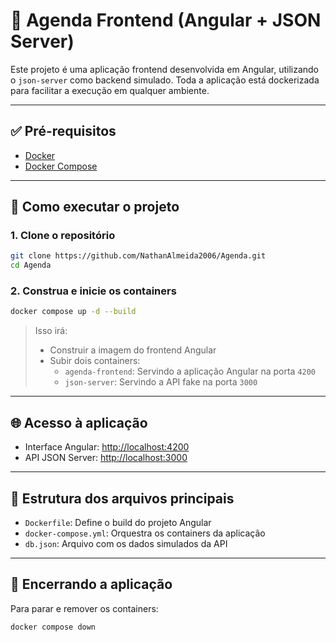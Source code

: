 # 📅 Agenda Frontend (Angular + JSON Server)

Este projeto é uma aplicação frontend desenvolvida em Angular, utilizando o `json-server` como backend simulado. Toda a aplicação está dockerizada para facilitar a execução em qualquer ambiente.

---

## ✅ Pré-requisitos

- [Docker](https://www.docker.com/)
- [Docker Compose](https://docs.docker.com/compose/)

---

## 🚀 Como executar o projeto

### 1. Clone o repositório

```bash
git clone https://github.com/NathanAlmeida2006/Agenda.git
cd Agenda
```

### 2. Construa e inicie os containers

```bash
docker compose up -d --build
```

> Isso irá:
> - Construir a imagem do frontend Angular
> - Subir dois containers:
>   - `agenda-frontend`: Servindo a aplicação Angular na porta `4200`
>   - `json-server`: Servindo a API fake na porta `3000`

---

## 🌐 Acesso à aplicação

- Interface Angular: [http://localhost:4200](http://localhost:4200)
- API JSON Server: [http://localhost:3000](http://localhost:3000)

---

## 📁 Estrutura dos arquivos principais

- `Dockerfile`: Define o build do projeto Angular
- `docker-compose.yml`: Orquestra os containers da aplicação
- `db.json`: Arquivo com os dados simulados da API

---

## 🧹 Encerrando a aplicação

Para parar e remover os containers:

```bash
docker compose down
```
